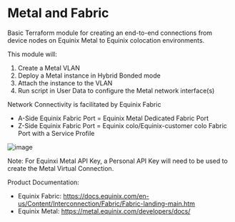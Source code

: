 # Metal and Fabric


Basic Terraform module for creating an end-to-end connections from device nodes on Equinix Metal to Equinix colocation environments.

This module will:
1. Create a Metal VLAN
2. Deploy a Metal instance in Hybrid Bonded mode
3. Attach the instance to the VLAN
4. Run script in User Data to configure the Metal network interface(s)

Network Connectivity is facilitated by Equinix Fabric
- A-Side Equinix Fabric Port = Equinix Metal Dedicated Fabric Port
- Z-Side Equinix Fabric Port = Equinix colo/Equinix-customer colo Fabric Port with a Service Profile

![image](https://user-images.githubusercontent.com/67401553/132586191-f11eeff5-fc67-4727-9b81-ac1a91d0ac0e.png)

Note: For Equinxi Metal API Key, a Personal API Key will need to be used to create the Metal Virtual Connection. 

Product Documentation:
- Equinix Fabric: https://docs.equinix.com/en-us/Content/Interconnection/Fabric/Fabric-landing-main.htm
- Equinix Metal:  https://metal.equinix.com/developers/docs/
